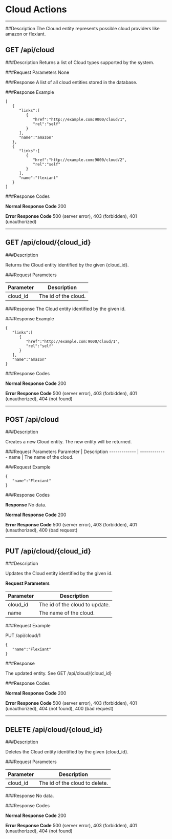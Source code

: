 # Cloud Actions
***

##Description
The Clound entity represents possible cloud providers like amazon or flexiant.

## GET /api/cloud

###Description
Returns a list of Cloud types supported by the system.

###Request Parameters
None

###Response
A list of all cloud entities stored in the database.

###Response Example
```
[
   {
      "links":[
         {
            "href":"http://example.com:9000/cloud/1",
            "rel":"self"
         }
      ],
      "name":"amazon"
   },
   {
      "links":[
         {
            "href":"http://example.com:9000/cloud/2",
            "rel":"self"
         }
      ],
      "name":"flexiant"
   }
]
```

###Response Codes

**Normal Response Code** 200

**Error Response Code** 500 (server error), 403 (forbidden), 401 (unauthorized)

***

## GET /api/cloud/{cloud_id}

###Description

Returns the Cloud entity identified by the given {cloud_id}.

###Request Parameters

Parameter     | Description
------------- | -------------
cloud_id      | The id of the cloud.

###Response 
The Cloud entity identified by the given id.

###Response Example
```
{  
   "links":[  
      {  
         "href":"http://example.com:9000/cloud/1",
         "rel":"self"
      }
   ],
   "name":"amazon"
}
```

###Response Codes

**Normal Response Code** 200

**Error Response Code** 500 (server error), 403 (forbidden), 401 (unauthorized), 404 (not found)

***

## POST /api/cloud

###Description

Creates a new Cloud entity. The new entity will be returned.

###Request Parameters
Parameter     | Description
------------- | -------------
name          | The name of the cloud.

###Request Example
```
{  
   "name":"Flexiant"
}
```

###Response Codes

**Response** No data.

**Normal Response Code** 200

**Error Response Code** 500 (server error), 403 (forbidden), 401 (unauthorized), 400 (bad request)

***

## PUT /api/cloud/{cloud_id}

###Description

Updates the Cloud entity identified by the given id.

**Request Parameters** 

Parameter     | Description
------------- | -------------
cloud_id      | The id of the cloud to update.
name          | The name of the cloud.

###Request Example

PUT /api/cloud/1

```
{  
   "name":"Flexiant"
}
```

###Response

The updated entity. See GET /api/cloud/{cloud_id}

###Response Codes

**Normal Response Code** 200

**Error Response Code** 500 (server error), 403 (forbidden), 401 (unauthorized), 404 (not found), 400 (bad request)

***

## DELETE /api/cloud/{cloud_id}

###Description

Deletes the Cloud entity identified by the given {cloud_id}.

###Request Parameters

Parameter     | Description
------------- | -------------
cloud_id      | The id of the cloud to delete.

###Response
No data.

###Response Codes

**Normal Response Code** 200

**Error Response Code** 500 (server error), 403 (forbidden), 401 (unauthorized), 404 (not found)